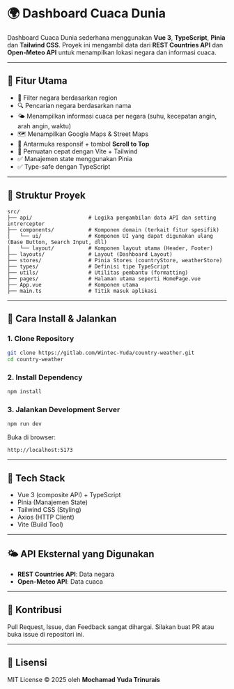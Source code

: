 # 🌍 Dashboard Cuaca Dunia

Dashboard Cuaca Dunia sederhana menggunakan **Vue 3**, **TypeScript**, **Pinia** dan **Tailwind CSS**. Proyek ini mengambil data dari **REST Countries API** dan **Open-Meteo API** untuk menampilkan lokasi negara dan informasi cuaca.

---

## 📌 Fitur Utama

- 🔎 Filter negara berdasarkan region
- 🔍 Pencarian negara berdasarkan nama
- 🌤️ Menampilkan informasi cuaca per negara (suhu, kecepatan angin, arah angin, waktu)
- 🗺️ Menampilkan Google Maps & Street Maps
- 📱 Antarmuka responsif + tombol **Scroll to Top**
- 🚀 Pemuatan cepat dengan Vite + Tailwind
- ✅ Manajemen state menggunakan Pinia
- ✅ Type-safe dengan TypeScript

---

## 📂 Struktur Proyek

```
src/
├── api/                  # Logika pengambilan data API dan setting intrerceptor
├── components/           # Komponen domain (terkait fitur spesifik)
│   └── ui/               # Komponen UI yang dapat digunakan ulang (Base Button, Search Input, dll)
│   └── layout/           # Komponen layout utama (Header, Footer)
├── layouts/              # Layout (Dashboard Layout)
├── stores/               # Pinia Stores (countryStore, weatherStore)
├── types/                # Definisi tipe TypeScript
├── utils/                # Utilitas pembantu (formatting)
├── pages/                # Halaman utama seperti HomePage.vue
├── App.vue               # Komponen utama
├── main.ts               # Titik masuk aplikasi
```

---

## 🚀 Cara Install & Jalankan

### 1. Clone Repository
```bash
git clone https://gitlab.com/Wintec-Yuda/country-weather.git
cd country-weather
```

### 2. Install Dependency
```bash
npm install
```

### 3. Jalankan Development Server
```bash
npm run dev
```

Buka di browser:
```
http://localhost:5173
```

---

## 🔧 Tech Stack
- Vue 3 (composite API) + TypeScript
- Pinia (Manajemen State)
- Tailwind CSS (Styling)
- Axios (HTTP Client)
- Vite (Build Tool)

---

## 🌤️ API Eksternal yang Digunakan
- **REST Countries API**: Data negara
- **Open-Meteo API**: Data cuaca

---

## 🤝 Kontribusi
Pull Request, Issue, dan Feedback sangat dihargai. Silakan buat PR atau buka issue di repositori ini.

---

## 📄 Lisensi
MIT License © 2025 oleh **Mochamad Yuda Trinurais**
